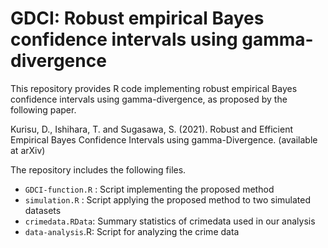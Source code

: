 # GDCI: Robust empirical Bayes confidence intervals using gamma-divergence

This repository provides R code implementing robust empirical Bayes confidence intervals using gamma-divergence, as proposed by the following paper.

Kurisu, D., Ishihara, T. and Sugasawa, S. (2021). Robust and Efficient Empirical Bayes Confidence Intervals using gamma-Divergence. (available at arXiv)

The repository includes the following files.

* `GDCI-function.R` : Script implementing the proposed method
* `simulation.R` : Script applying the proposed method to two simulated datasets 
* `crimedata.RData`: Summary statistics of crimedata used in our analysis 
* `data-analysis`.R: Script for analyzing the crime data







